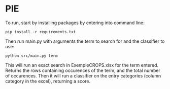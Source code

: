 # PIE

To run, start by installing packages by entering into command line:

    pip install -r requirements.txt

Then run main.py with arguments the term to search for and the classifier to use:

    python src/main.py term
    
This will run an exact search in ExempleCROPS.xlsx for the term entered. Returns the rows containing occurences of the term, and the total number of occurences. Then it will run a classifier on the entry categories (column category in the excel), returning a score.
